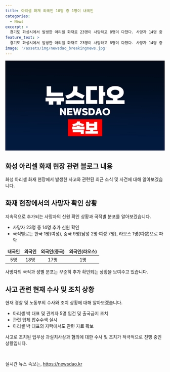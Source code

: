 ```yaml
---
title: 아리셀 화재 외국인 10명 중 1명이 내국인
categories:
  - News
excerpt: >
  경기도 화성시에서 발생한 아리셀 화재로 23명이 사망하고 8명이 다쳤다. 사망자 14명 중 11명의 신원이 확인됐는데, 한국인 1명과 중국, 라오스인 등 외국국적 13명이다. 화재로 인한 사망자가 추가로 확인돼 유가족들에게 통보됐으며, 경찰과 노동부는 관련 업무자 5명을 업무상과실치사상 등의 혐의로 입건하고 출국금지 조치했다. 이에 따라 관련 업체 압수수색도 이뤄졌다. 사건 관련 제보는 jebo@cbs.co.kr 또는 카카오톡 @노컷뉴스로 보낼 수 있다.
feature_text: >
  경기도 화성시에서 발생한 아리셀 화재로 23명이 사망하고 8명이 다쳤다. 사망자 14명 중 11명의 신원이 확인됐는데, 한국인 1명과 중국, 라오스인 등 외국국적 13명이다. 화재로 인한 사망자가 추가로 확인돼 유가족들에게 통보됐으며, 경찰과 노동부는 관련 업무자 5명을 업무상과실치사상 등의 혐의로 입건하고 출국금지 조치했다. 이에 따라 관련 업체 압수수색도 이뤄졌다. 사건 관련 제보는 jebo@cbs.co.kr 또는 카카오톡 @노컷뉴스로 보낼 수 있다.
image: '/assets/img/newsdao_breakingnews.jpg'
---
```


<p><img src="/assets/img/newsdao_breakingnews.jpg" alt="pcversion 속보" /></p>

<h2 data-ke-size="size26">화성 아리셀 화재 현장 관련 블로그 내용</h2>

<p data-ke-size="size16">화성 아리셀 화재 현장에서 발생한 사고와 관련된 최근 소식 및 사건에 대해 알아보겠습니다.</p>

<h2 data-ke-size="size24">화재 현장에서의 사망자 확인 상황</h2>

<p data-ke-size="size16">지속적으로 추가되는 사망자의 신원 확인 상황과 국적별 분포를 알아보겠습니다.</p>

<ul>
<li>사망자 23명 중 14명 추가 신원 확인</li>
<li>국적별로는 한국 1명(여성), 중국 9명(남성 2명·여성 7명), 라오스 1명(여성)으로 파악</li>
</ul>

<table>
<thead>
<tr>
<td style="text-align: center; height: 17px;"><b>내국인</b></td>
<td style="text-align: center; height: 17px;"><b>외국인</b></td>
<td style="text-align: center; height: 17px;"><b>외국인(중국)</b></td>
<td style="text-align: center; height: 17px;"><b>외국인(라오스)</b></td>
</tr>
</thead>
<tr>
<td style="text-align: center; height: 17px;">5명</td>
<td style="text-align: center; height: 17px;">18명</td>
<td style="text-align: center; height: 17px;">17명</td>
<td style="text-align: center; height: 17px;">1명</td>
</tr>
</table>

<p data-ke-size="size16">사망자의 국적과 성별 분포는 꾸준히 추가 확인되는 상황을 보여주고 있습니다.</p>

<h2 data-ke-size="size24">사고 관련 현재 수사 및 조치 상황</h2>

<p data-ke-size="size16">현재 경찰 및 노동부의 수사와 조치 상황에 대해 알아보겠습니다.</p>

<ul>
<li>아리셀 박 대표 및 관계자 5명 입건 및 출국금지 조치</li>
<li>관련 업체 압수수색 실시</li>
<li>아리셀 박 대표의 자택에서도 관련 자료 확보</li>
</ul>

<p data-ke-size="size16">사고로 조치된 업무상 과실치사상과 혐의에 대한 수사 및 조치가 적극적으로 진행 중인 상황입니다.</p>

<p data-ke-size="size16">&nbsp;</p>
실시간 뉴스 속보는, <a href="https://newsdao.kr" rel="dofollow">https://newsdao.kr</a>



